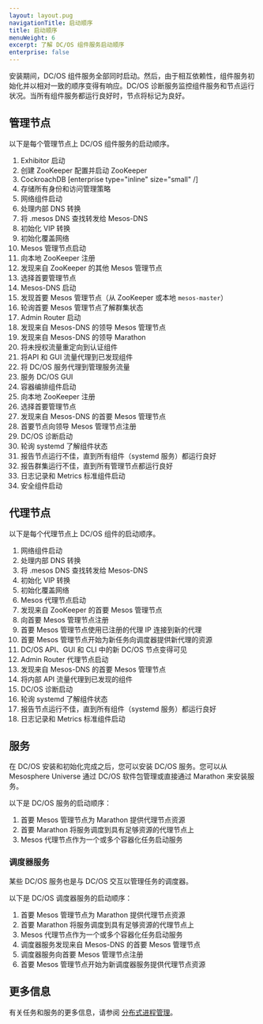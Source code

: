 ```yaml
---
layout: layout.pug
navigationTitle: 启动顺序
title: 启动顺序
menuWeight: 6
excerpt: 了解 DC/OS 组件服务启动顺序
enterprise: false
---
```


安装期间，DC/OS 组件服务全部同时启动。然后，由于相互依赖性，组件服务初始化并以相对一致的顺序变得有响应。DC/OS 诊断服务监控组件服务和节点运行状况。当所有组件服务都运行良好时，节点将标记为良好。

## 管理节点

以下是每个管理节点上 DC/OS 组件服务的启动顺序。

1. Exhibitor 启动
 1. 创建 ZooKeeper 配置并启动 ZooKeeper
1. CockroachDB [enterprise type="inline" size="small" /]
 1. 存储所有身份和访问管理策略
1. 网络组件启动
 1. 处理内部 DNS 转换
 1. 将 .mesos DNS 查找转发给 Mesos-DNS
 1. 初始化 VIP 转换
 1. 初始化覆盖网络
1. Mesos 管理节点启动
 1. 向本地 ZooKeeper 注册
 1. 发现来自 ZooKeeper 的其他 Mesos 管理节点
 1. 选择首要管理节点
1. Mesos-DNS 启动
 1. 发现首要 Mesos 管理节点（从 ZooKeeper 或本地 `mesos-master`）
 1. 轮询首要 Mesos 管理节点了解群集状态
1. Admin Router 启动
 1. 发现来自 Mesos-DNS 的领导 Mesos 管理节点
 1. 发现来自 Mesos-DNS 的领导 Marathon
 1. 将未授权流量重定向到认证组件
 1. 将API 和 GUI 流量代理到已发现组件
 1. 将 DC/OS 服务代理到管理服务流量
 1. 服务 DC/OS GUI
1. 容器编排组件启动
 1. 向本地 ZooKeeper 注册
 1. 选择首要管理节点
 1. 发现来自 Mesos-DNS 的首要 Mesos 管理节点
 1. 首要节点向领导 Mesos 管理节点注册
1. DC/OS 诊断启动
 1. 轮询 systemd 了解组件状态
 1. 报告节点运行不佳，直到所有组件（systemd 服务）都运行良好
 1. 报告群集运行不佳，直到所有管理节点都运行良好
1. 日志记录和 Metrics 标准组件启动
1. 安全组件启动

## 代理节点

以下是每个代理节点上 DC/OS 组件的启动顺序。

1. 网络组件启动
 1. 处理内部 DNS 转换
 1. 将 .mesos DNS 查找转发给 Mesos-DNS
 1. 初始化 VIP 转换
 1. 初始化覆盖网络
1. Mesos 代理节点启动
 1. 发现来自 ZooKeeper 的首要 Mesos 管理节点
 1. 向首要 Mesos 管理节点注册
 1. 首要 Mesos 管理节点使用已注册的代理 IP 连接到新的代理
 1. 首要 Mesos 管理节点开始为新任务向调度器提供新代理的资源
 1. DC/OS API、GUI 和 CLI 中的新 DC/OS 节点变得可见
1. Admin Router 代理节点启动
 1. 发现来自 Mesos-DNS 的首要 Mesos 管理节点
 1. 将内部 API 流量代理到已发现的组件 
1. DC/OS 诊断启动
 1. 轮询 systemd 了解组件状态
 1. 报告节点运行不佳，直到所有组件（systemd 服务）都运行良好
1. 日志记录和 Metrics 标准组件启动

## 服务

在 DC/OS 安装和初始化完成之后，您可以安装 DC/OS 服务。您可以从 Mesosphere Universe 通过 DC/OS 软件包管理或直接通过 Marathon 来安装服务。

以下是 DC/OS 服务的启动顺序：

1. 首要 Mesos 管理节点为 Marathon 提供代理节点资源
1. 首要 Marathon 将服务调度到具有足够资源的代理节点上
1. Mesos 代理节点作为一个或多个容器化任务启动服务

### 调度器服务

某些 DC/OS 服务也是与 DC/OS 交互以管理任务的调度器。

以下是 DC/OS 调度器服务的启动顺序：

1. 首要 Mesos 管理节点为 Marathon 提供代理节点资源
1. 首要 Marathon 将服务调度到具有足够资源的代理节点上
1. Mesos 代理节点作为一个或多个容器化任务启动服务
1. 调度器服务发现来自 Mesos-DNS 的首要 Mesos 管理节点
1. 调度器服务向首要 Mesos 管理节点注册
1. 首要 Mesos 管理节点开始为新调度器服务提供代理节点资源

## 更多信息

有关任务和服务的更多信息，请参阅 [分布式进程管理](/1.11/overview/architecture/distributed-process-management/)。
